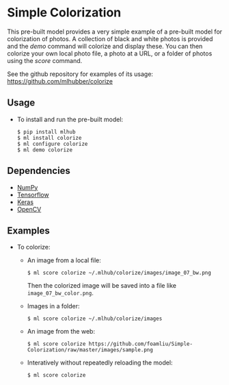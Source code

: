 # Simple Colorization

This pre-built model provides a very simple example of a pre-built
model for colorization of photos. A collection of black and white
photos is provided and the *demo* command will colorize and display
these. You can then colorize your own local photo file, a photo at a
URL, or a folder of photos using the *score* command.

See the github repository for examples of its usage:
https://github.com/mlhubber/colorize

## Usage

* To install and run the pre-built model:

  ```console
  $ pip install mlhub
  $ ml install colorize
  $ ml configure colorize
  $ ml demo colorize
  ```

## Dependencies

- [NumPy](http://docs.scipy.org/doc/numpy-1.10.1/user/install.html)
- [Tensorflow](https://www.tensorflow.org/versions/r0.8/get_started/os_setup.html)
- [Keras](https://keras.io/#installation)
- [OpenCV](https://opencv-python-tutroals.readthedocs.io/en/latest/)

## Examples

* To colorize:

  - An image from a local file:

    ```console
    $ ml score colorize ~/.mlhub/colorize/images/image_07_bw.png
    ```

    Then the colorized image will be saved into a file like
    `image_07_bw_color.png`.

  - Images in a folder:

    ```console
    $ ml score colorize ~/.mlhub/colorize/images
    ```

  - An image from the web:

    ```console
    $ ml score colorize https://github.com/foamliu/Simple-Colorization/raw/master/images/sample.png
    ```

  - Interatively without repeatedly reloading the model:

    ```console
    $ ml score colorize
    ```
